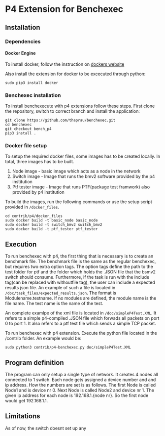 # P4 Extension for Benchexec

## Installation


### Dependencies

#### Docker Engine
To install docker, follow the instruction on [dockers website](https://docs.docker.com/engine/install/)

Also install the extension for docker to be excecuted through python:

```
sudo pip3 install docker
```

### Benchexec installation

To install benchexecute with p4 extensions follow these steps. First clone the repository, switch to correct
branch and install the application:

```
git clone https://github.com/thaprau/benchexec.git
cd benchexec
git checkout bench_p4
pip3 install .
```

### Docker file setup
To setup the required docker files, some images has to be created locally. In total, three images has to be built.
1. Node image - basic image which acts as a node in the network
2. Switch image - Image that runs the bmv2 software provided by the p4 institution
3. Ptf tester image - Image that runs PTF(package test framwork) also provided by p4 institution

To build the images, run the following commands or use the setup script provided in `/docker_files`.

```
cd contrib/p4/docker_files
sudo docker build -t basic_node basic_node
sudo docker build -t switch_bmv2 switch_bmv2
sudo docker build -t ptf_tester ptf_tester
```

## Execution

To run benchexec with p4, the first thing that is necessary is to create an benchmark file. The benchmark file is the same as
the regular benchexec, but requires two extra option tags. The option tags define the path to the test folder for 
ptf and the folder which holds the .JSON file that the bsmv2 switch should consume. Furthermore, if the task is run with the include tag(can be replaced with withoutfile tag), the user can include a expected results json file. An example of such a file is located in `/doc/task_files/expected_results.json`. The format is Modulename.testname. If no modules are defined, the module name is the file name. The test name is the name of the test.

An complete examlpe of the xml file is located in `/doc/simpleP4Test.XML`. It refers to a simple p4-compiled .JSON file which forwads all packets on port 0 to port 1. It also refers to a ptf test file which sends a simple TCP packet.

To run benchexec with p4 extension. Execute the python file located in the /contrib folder. An example would be:
```
sudo python3 contrib/p4-benchexec.py doc/simpleP4Test.XML
```

## Program definition
The program can only setup a single type of network. It creates 4 nodes all connected to 1 switch. Each node gets assigned a device number and and ip address. How the numbers are set is as follows. The first Node is called Node1 and is device nr 0. Next Node is called Node2 and device nr 1. The given ip address for each node is 192.168.1.{node nr}.
So the first node would get 192.168.1.1.

## Limitations
As of now, the switch doesnt set up any 
